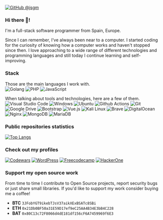 
[![GitHub @jsgm](https://img.shields.io/github/followers/jsgm?label=follow&style=social&cacheSeconds=3600)](https://github.com/jsgm)

### Hi there 👋!
I'm a full-stack software programmer from Spain, Europe.

Since I can remember, I've always been near to a computer. I started coding for the curiosity of knowing how a computer works and haven't stopped since then. I love approaching to a wide range of different technologies and programming languages and still today I continue learning and self-improving.

### Stack
Those are the main languages I work with.<br>
![Golang](https://img.shields.io/badge/Go-00ADD8?style=plastic&logo=go&logoColor=white) ![PHP](https://img.shields.io/badge/php-%23777BB4.svg?style=plastic&logo=php&logoColor=white) ![JavaScript](https://img.shields.io/badge/javascript-%23323330.svg?style=plastic&logo=javascript&logoColor=%23F7DF1E)

When talking about tools and technologies, here are  a few of them.<br>
![Visual Studio Code](https://img.shields.io/badge/VS%20Code-0078d7.svg?style=plastic&logo=visual-studio-code&logoColor=white) ![Windows](https://img.shields.io/badge/Windows-0078D6?style=plastic&logo=windows&logoColor=white) ![Ubuntu](https://img.shields.io/badge/Ubuntu-E95420?style=plastic&logo=ubuntu&logoColor=white) ![Github Actions](https://img.shields.io/badge/GitHub_Actions-2088FF?style=plastic&logo=github-actions&logoColor=white) ![Git](https://img.shields.io/badge/git-%23F05033.svg?style=plastic&logo=git&logoColor=white) ![Google Drive](https://img.shields.io/badge/Google%20Drive-4285F4?style=plastic&logo=googledrive&logoColor=white) ![Bootstrap](https://img.shields.io/badge/bootstrap-%23563D7C.svg?style=plastic&logo=bootstrap&logoColor=white) ![Vue.js](https://img.shields.io/badge/vuejs-%2335495e.svg?style=plastic&logo=vuedotjs&logoColor=%234FC08D) ![Kali Linux](https://img.shields.io/badge/-Kali%20Linux-%23557C94?style=plastic&logo=kalilinux&logoColor=white) ![Brave](https://img.shields.io/badge/Brave-FB542B?style=plastic&logo=Brave&logoColor=white) ![DigitalOcean](https://img.shields.io/badge/DigitalOcean-%230167ff.svg?style=plastic&logo=digitalOcean&logoColor=white) ![Nginx](https://img.shields.io/badge/nginx-%23009639.svg?style=plastic&logo=nginx&logoColor=white) ![MongoDB](https://img.shields.io/badge/MongoDB-%234ea94b.svg?style=plastic&logo=mongodb&logoColor=white) ![MariaDB](https://img.shields.io/badge/MariaDB-003545?style=plastic&logo=mariadb&logoColor=white)

### Public repositories statistics
[![Top Langs](https://github-readme-stats.vercel.app/api/top-langs/?username=jsgm&theme=dark&layout=compact&hide=html,css)](https://github.com/anuraghazra/github-readme-stats)

### Check out my profiles
[![Codewars](https://img.shields.io/badge/Codewars-B1361E?style=plastic&logo=codewars&logoColor=grey)](https://www.codewars.com/users/jsgm) [![WordPress](https://img.shields.io/badge/WordPress-%23117AC9.svg?style=plastic&logo=WordPress&logoColor=white)](https://profiles.wordpress.org/jsgm/) [![Freecodecamp](https://img.shields.io/badge/freecodecamp-27273D?style=plastic&logo=freecodecamp&logoColor=green)](https://freecodecamp.org/jsgm) [![HackerOne](https://img.shields.io/badge/-HackerOne-%23494649?style=plastic&logo=hackerone&logoColor=white)](https://hackerone.com/jsgm)

### Support my open source work
From time to time I contribute to Open Source projects, report security bugs or just share small libraries. If you'd like to support my work consider buying me a coffee!
- **BTC** `3JFobYGT9ikebTJsV37aikXExBSATc8SBi`
- **ETH** `0x21Db0BF50a31E59D17ef9eC25AA4B34E3bB4C228`
- **BAT** `0x80C13c72F8066d4dE181df156cF6A7459969f6E3`
